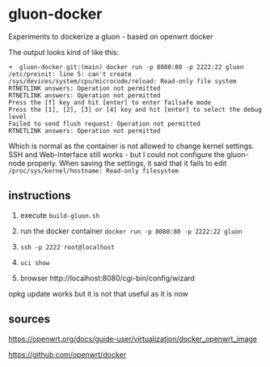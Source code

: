 # gluon-docker
Experiments to dockerize a gluon - based on openwrt docker


The output looks kind of like this:
```
➜  gluon-docker git:(main) docker run -p 8080:80 -p 2222:22 gluon
/etc/preinit: line 5: can't create /sys/devices/system/cpu/microcode/reload: Read-only file system
RTNETLINK answers: Operation not permitted
RTNETLINK answers: Operation not permitted
Press the [f] key and hit [enter] to enter failsafe mode
Press the [1], [2], [3] or [4] key and hit [enter] to select the debug level
Failed to send flush request: Operation not permitted
RTNETLINK answers: Operation not permitted
```
Which is normal as the container is not allowed to change kernel settings.
SSH and Web-Interface still works - but I could not configure the gluon-node properly.
When saving the settings, it said that it fails to edit `/proc/sys/kernel/hostname: Read-only filesystem`

## instructions

1. execute `build-gluon.sh`
2. run the docker container `docker run -p 8080:80 -p 2222:22 gluon`

3. `ssh -p 2222 root@localhost`
4. `uci show`
5. browser http://localhost:8080/cgi-bin/config/wizard

opkg update works but it is not that useful as it is now


## sources

https://openwrt.org/docs/guide-user/virtualization/docker_openwrt_image

https://github.com/openwrt/docker